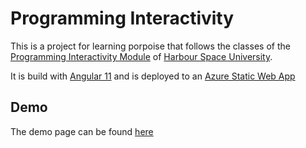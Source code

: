 # Programming Interactivity

This is a project for learning porpoise that follows the classes of the [Programming Interactivity Module](https://harbour.space/interaction-design/courses/programming-interactivity-ii-ricardo-mendieta)
of [Harbour Space University](https://harbour.space).

It is build with [Angular 11](https://angular.io/) and is deployed to an [Azure Static Web App](https://azure.microsoft.com/en-us/services/app-service/static/)

## Demo

The demo page can be found [here](https://ambitious-desert-0ac59a503.azurestaticapps.net/)
